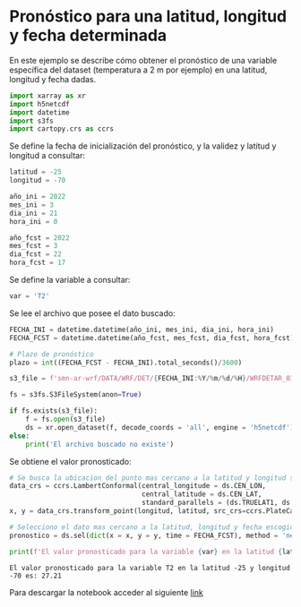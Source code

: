 # Pronóstico para una latitud, longitud y fecha determinada

En este ejemplo se describe cómo obtener el pronóstico de una variable específica del dataset (temperatura a 2 m por ejemplo) en una latitud, longitud y fecha dadas. 

```python
import xarray as xr
import h5netcdf
import datetime
import s3fs
import cartopy.crs as ccrs
```

Se define la fecha de inicialización del pronóstico, y la validez y latitud y longitud a consultar:

```python
latitud = -25
longitud = -70

año_ini = 2022
mes_ini = 3
dia_ini = 21
hora_ini = 0

año_fcst = 2022
mes_fcst = 3
dia_fcst = 22
hora_fcst = 17
```

Se define la variable a consultar:

```python
var = 'T2'
```

Se lee el archivo que posee el dato buscado:

```python
FECHA_INI = datetime.datetime(año_ini, mes_ini, dia_ini, hora_ini)
FECHA_FCST = datetime.datetime(año_fcst, mes_fcst, dia_fcst, hora_fcst)

# Plazo de pronóstico
plazo = int((FECHA_FCST - FECHA_INI).total_seconds()/3600)

s3_file = f'smn-ar-wrf/DATA/WRF/DET/{FECHA_INI:%Y/%m/%d/%H}/WRFDETAR_01H_{FECHA_INI:%Y%m%d_%H}_{plazo:03d}.nc'

fs = s3fs.S3FileSystem(anon=True)

if fs.exists(s3_file):
    f = fs.open(s3_file)
    ds = xr.open_dataset(f, decode_coords = 'all', engine = 'h5netcdf')
else:
    print('El archivo buscado no existe')

```

Se obtiene el valor pronosticado:

```python
# Se busca la ubicacion del punto mas cercano a la latitud y longitud solicitada
data_crs = ccrs.LambertConformal(central_longitude = ds.CEN_LON, 
                                 central_latitude = ds.CEN_LAT, 
                                 standard_parallels = (ds.TRUELAT1, ds.TRUELAT2))
x, y = data_crs.transform_point(longitud, latitud, src_crs=ccrs.PlateCarree())

# Selecciono el dato mas cercano a la latitud, longitud y fecha escogida
pronostico = ds.sel(dict(x = x, y = y, time = FECHA_FCST), method = 'nearest')[var]

print(f'El valor pronosticado para la variable {var} en la latitud {latitud} y longitud {longitud} es: {pronostico.values:0.2f}')
```

    El valor pronosticado para la variable T2 en la latitud -25 y longitud -70 es: 27.21


Para descargar la notebook acceder al siguiente [link](../notebooks/Prono_lat_lon_fecha.ipynb)
